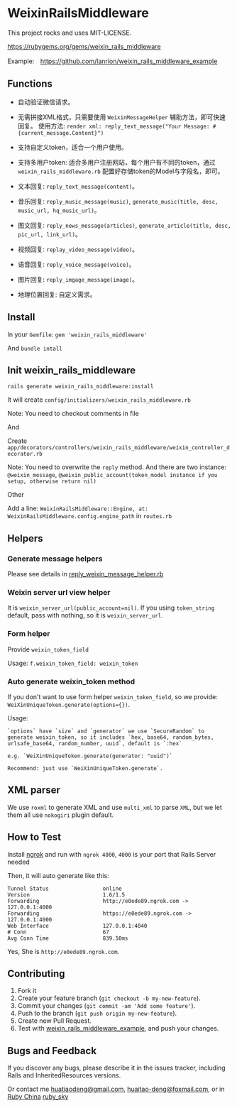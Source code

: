 # WeixinRailsMiddleware

This project rocks and uses MIT-LICENSE.

https://rubygems.org/gems/weixin_rails_middleware

Example:　https://github.com/lanrion/weixin_rails_middleware_example

## Functions

  * 自动验证微信请求。

  * 无需拼接XML格式，只需要使用 `WeixinMessageHelper` 辅助方法，即可快速回复。
    使用方法: ` render xml: reply_text_message("Your Message: #{current_message.Content}") `

  * 支持自定义token，适合一个用户使用。

  * 支持多用户token: 适合多用户注册网站，每个用户有不同的token，通过 `weixin_rails_middleware.rb` 配置好存储token的Model与字段名，即可。

  * 文本回复: `reply_text_message(content)`。

  * 音乐回复: `reply_music_message(music)`, `generate_music(title, desc, music_url, hq_music_url)`。

  * 图文回复: `reply_news_message(articles)`, `generate_article(title, desc, pic_url, link_url)`。

  * 视频回复: `replay_video_message(video)`。

  * 语音回复: `reply_voice_message(voice)`。

  * 图片回复: `reply_imgage_message(image)`。

  * 地理位置回复: 自定义需求。

## Install

  In your `Gemfile`: `gem 'weixin_rails_middleware'`

  And `bundle intall`

## Init weixin_rails_middleware

  `rails generate weixin_rails_middleware:install`

  It will create `config/initializers/weixin_rails_middleware.rb`

  Note: You need to checkout comments in file

  And

  Create `app/decorators/controllers/weixin_rails_middleware/weixin_controller_decorator.rb`

  Note: You need to overwrite the `reply` method. And there are two instance: `@weixin_message`,
  `@weixin_public_account(token_model instance if you setup, otherwise return nil)`

  Other

  Add a line: `WeixinRailsMiddleware::Engine, at: WeixinRailsMiddleware.config.engine_path` in `routes.rb`

## Helpers

### Generate message helpers

  Please see details in [reply_weixin_message_helper.rb](https://github.com/lanrion/weixin_rails_middleware/blob/master/lib/weixin_rails_middleware/helpers/reply_weixin_message_helper.rb)

### Weixin server url view helper
  It is `weixin_server_url(public_account=nil)`.
  If you using `token_string` default, pass with nothing, so it is `weixin_server_url`.

### Form helper

  Provide `weixin_token_field`

  Usage: `f.weixin_token_field: weixin_token`

### Auto generate weixin_token method

  If you don't want to use form helper `weixin_token_field`, so we provide: `WeiXinUniqueToken.generate(options={})`.

  Usage:

    `options` have `size` and `generator` we use `SecureRandom` to generate weixin_token, so it includes `hex, base64, random_bytes, urlsafe_base64, random_number, uuid`, default is `:hex`

    e.g. `WeiXinUniqueToken.generate(generator: "uuid")`

    Recommend: just use `WeiXinUniqueToken.generate`.

## XML parser

  We use `roxml` to generate XML and use `multi_xml` to parse `XML`, but we let them all use `nokogiri` plugin default.

## How to Test

  Install [ngrok](https://ngrok.com) and run with `ngrok 4000`, `4000` is your port that Rails Server needed

  Then, it will auto generate like this:

  ```
  Tunnel Status                 online
  Version                       1.6/1.5
  Forwarding                    http://e0ede89.ngrok.com -> 127.0.0.1:4000
  Forwarding                    https://e0ede89.ngrok.com -> 127.0.0.1:4000
  Web Interface                 127.0.0.1:4040
  # Conn                        67
  Avg Conn Time                 839.50ms

  ```

  Yes, She is `http://e0ede89.ngrok.com`.

## Contributing

  1. Fork it
  2. Create your feature branch (`git checkout -b my-new-feature`).
  3. Commit your changes (`git commit -am 'Add some feature'`).
  4. Push to the branch (`git push origin my-new-feature`).
  5. Create new Pull Request.
  6. Test with [weixin_rails_middleware_example](https://github.com/lanrion/weixin_rails_middleware_example), and push your changes.

## Bugs and Feedback
  If you discover any bugs, please describe it in the issues tracker, including Rails and InheritedResources versions.

  Or contact me <huatiaodeng@gmail.com>, <huaitao-deng@foxmail.com>, or in [Ruby China](http://ruby-china.org/) [ruby_sky](http://ruby-china.org/ruby_sky)
